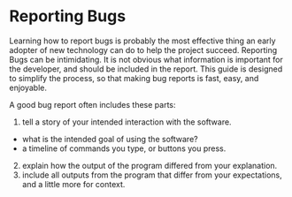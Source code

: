 Reporting Bugs
=====

Learning how to report bugs is probably the most effective thing an early adopter of new technology can do to help the project succeed.
Reporting Bugs can be intimidating.
It is not obvious what information is important for the developer, and should be included in the report.
This guide is designed to simplify the process, so that making bug reports is fast, easy, and enjoyable.

A good bug report often includes these parts:
1) tell a story of your intended interaction with the software.
* what is the intended goal of using the software?
* a timeline of commands you type, or buttons you press.
2) explain how the output of the program differed from your explanation.
3) include all outputs from the program that differ from your expectations, and a little more for context.
